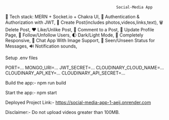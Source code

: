                                                      Social-Media App


🌟 Tech stack: MERN + Socket.io + Chakra UI, 
🎃 Authentication & Authorization with JWT, 
📝 Create Post(includes photos,videos,links,text), 
🗑️ Delete Post, 
❤️ Like/Unlike Post, 
💬 Comment to a Post, 
🥸 Update Profile Page, 
👥 Follow/Unfollow Users, 
🌓 Dark/Light Mode, 
📱 Completely Responsive, 
💬 Chat App With Image Support, 
👀 Seen/Unseen Status for Messages, 
🔊 Notification sounds, 


Setup .env files

PORT=...
MONGO_URI=...
JWT_SECRET=...
CLOUDINARY_CLOUD_NAME=...
CLOUDINARY_API_KEY=...
CLOUDINARY_API_SECRET=...


Build the app:-
npm run build


Start the app:-
npm start

Deployed Project Link:- https://social-media-app-1-aeij.onrender.com


Disclaimer:- Do not upload videos greater than 100MB.

